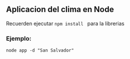 ## Aplicacion del clima en Node

Recuerden ejecutar  ```npm install ``` para la librerias


### Ejemplo: 
```
node app -d "San Salvador"

```